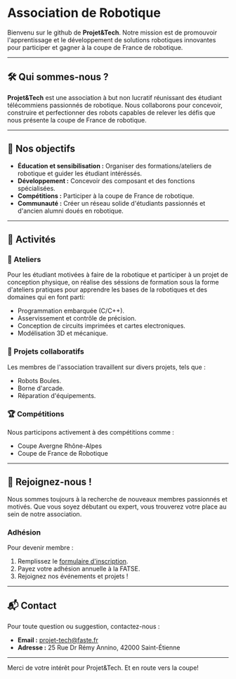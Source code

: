 # Association de Robotique

Bienvenu sur le github de **Projet&Tech**. Notre mission est de promouvoir l'apprentissage et le développement de solutions robotiques innovantes pour participer et gagner à la coupe de France de robotique.

---

## 🛠️ Qui sommes-nous ?

**Projet&Tech** est une association à but non lucratif réunissant des étudiant télécommiens passionnés de robotique. Nous collaborons pour concevoir, construire et perfectionner des robots capables de relever les défis que nous présente la coupe de France de robotique.

---

## 🎯 Nos objectifs

- **Éducation et sensibilisation :** Organiser des formations/ateliers de robotique et guider les étudiant intéréssés.
- **Développement :** Concevoir des composant et des fonctions spécialisées.
- **Compétitions :** Participer à la coupe de France de robotique.
- **Communauté :** Créer un réseau solide d'étudiants passionnés et d'ancien alumni doués en robotique.

---

## 🔧 Activités

### 🌟 Ateliers
Pour les étudiant motivées à faire de la robotique et participer à un projet de conception physique,
on réalise des séssions de formation sous la forme d'ateliers pratiques pour apprendre les bases de
la robotiques et des domaines qui en font parti:
- Programmation embarquée (C/C++).
- Asservissement et contrôle de précision.
- Conception de circuits imprimées et cartes electroniques. 
- Modélisation 3D et mécanique. 

### 🤖 Projets collaboratifs
Les membres de l'association travaillent sur divers projets, tels que :
- Robots Boules.
- Borne d'arcade.
- Réparation d'équipements.

### 🏆 Compétitions
Nous participons activement à des compétitions comme :
- Coupe Avergne Rhône-Alpes
- Coupe de France de Robotique
---

## 📢 Rejoignez-nous !

Nous sommes toujours à la recherche de nouveaux membres passionnés et motivés. Que vous soyez débutant ou expert, vous trouverez votre place au sein de notre association.

### Adhésion
Pour devenir membre :
1. Remplissez le [formulaire d'inscription](#).
2. Payez votre adhésion annuelle à la FATSE.
3. Rejoignez nos événements et projets !

---

## 📬 Contact

Pour toute question ou suggestion, contactez-nous :

- **Email :** projet-tech@faste.fr
- **Adresse :** 25 Rue Dr Rémy Annino, 42000 Saint-Étienne

---

Merci de votre intérêt pour Projet&Tech. Et en route vers la coupe!

